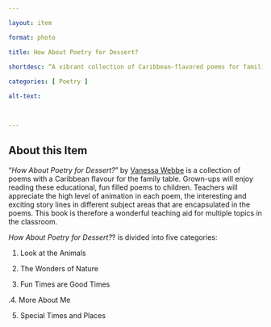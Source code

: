 ```yaml
--- 

layout: item 

format: photo 

title: How About Poetry for Dessert?

shortdesc: “A vibrant collection of Caribbean-flavored poems for families and classrooms, blending education with entertainment across various subjects and settings."
 
categories: [ Poetry ]

alt-text:  

 

--- 
```


## About this Item 

“_How About Poetry for Dessert?_” by [Vanessa Webbe](https://cfbcworks.github.io/Independence40SKN/people/SKN40_A25.html) is a collection of poems with a Caribbean flavour for the family table. Grown-ups will enjoy reading these educational, fun filled poems to children. Teachers will appreciate the high level of animation in each poem, the interesting and exciting story lines in different subject areas that are encapsulated in the poems. This book is therefore a wonderful teaching aid for multiple topics in the classroom. 

_How About Poetry for Dessert?_? is divided into five categories: 

1. Look at the Animals 

2. The Wonders of Nature 

3. Fun Times are Good Times 

.4. More About Me 

5. Special Times and Places 
